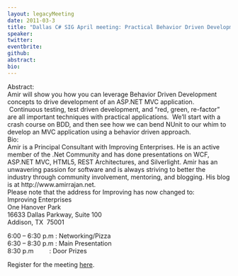 ```yaml
---
layout: legacyMeeting
date: 2011-03-3
title: "Dallas C# SIG April meeting: Practical Behavior Driven Development and ASP.NET MVC"
speaker:
twitter:
eventbrite:
github:
abstract:
bio:
---
```


<div id="_mcePaste">Abstract:</div>
<div id="_mcePaste">Amir will show you how you can leverage Behavior Driven Development concepts to drive development of an ASP.NET MVC application. &nbsp;Continuous testing, test driven development, and &#8220;red, green, re-factor&#8221; are all important techniques with practical applications. &nbsp;We&#8217;ll start with a crash course on BDD, and then see how we can bend NUnit to our whim to develop an MVC application using a behavior driven approach.</div>
<div id="_mcePaste">Bio:</div>
<div id="_mcePaste">Amir is a Principal Consultant with Improving Enterprises. He is an active member of the .Net Community and has done presentations on WCF, ASP.NET MVC, HTML5, REST Architectures, and Silverlight. Amir has an unwavering passion for software and is always striving to better the industry through community involvement, mentoring, and blogging. His blog is at http://www.amirrajan.net.</div>
<div id="_mcePaste">Please note that the address for Improving has now changed to:</div>
<div id="_mcePaste">Improving Enterprises</div>
<div id="_mcePaste">One Hanover Park</div>
<div id="_mcePaste">16633 Dallas Parkway, Suite 100</div>
<div id="_mcePaste">Addison, TX &nbsp;75001<p></p>
<p>6:00 &#8211; 6:30 p.m : Networking/Pizza<br />
6:30 &#8211; 8:30 p.m : Main Presentation<br />
8:30 p.m &nbsp; &nbsp; &nbsp; &nbsp; : Door Prizes</p>
</div>
<div>
Register for the meeting <a href="http://www.eventbrite.com/event/1474402979" target="_blank">here</a>.</div>

